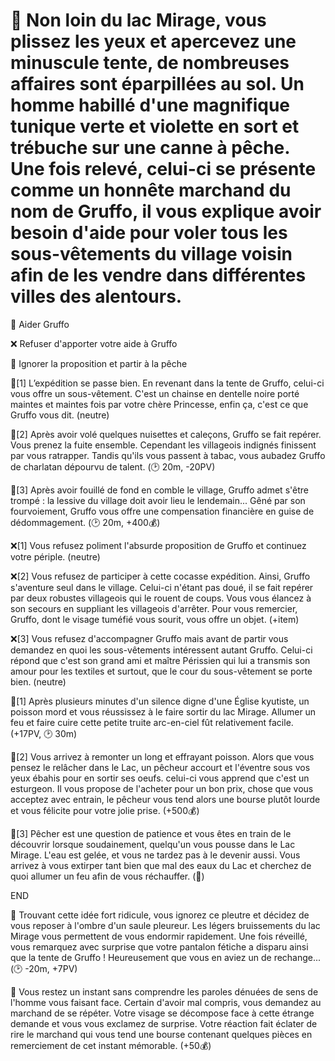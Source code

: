 # 👙 Non loin du lac Mirage, vous plissez les yeux et apercevez une minuscule tente, de nombreuses affaires sont éparpillées au sol. Un homme habillé d'une magnifique tunique verte et violette en sort et trébuche sur une canne à pêche. Une fois relevé, celui-ci se présente comme un honnête marchand du nom de Gruffo, il vous explique avoir besoin d'aide pour voler tous les sous-vêtements du village voisin afin de les vendre dans différentes villes des alentours.

🤝 Aider Gruffo 

❌ Refuser d'apporter votre aide à Gruffo

🎣 Ignorer la proposition et partir à la pêche


🤝[1]
L’expédition se passe bien. En revenant dans la tente de Gruffo, celui-ci vous offre un sous-vêtement. C'est un chainse en dentelle noire porté maintes et maintes fois par votre chère Princesse, enfin ça, c'est ce que Gruffo vous dit.
(neutre)

🤝[2] 
Après avoir volé quelques nuisettes et caleçons, Gruffo se fait repérer. Vous prenez la fuite ensemble. Cependant les villageois indignés finissent par vous ratrapper. Tandis qu'ils vous passent à tabac, vous aubadez Gruffo de charlatan dépourvu de talent.
(🕑 20m, -20PV)

🤝[3] 
Après avoir fouillé de fond en comble le village, Gruffo admet s'être trompé : la lessive du village doit avoir lieu le lendemain... Gêné par son fourvoiement, Gruffo vous offre une compensation financière en guise de dédommagement.
(🕑 20m, +400💰)

❌[1] 
Vous refusez poliment l'absurde proposition de Gruffo et continuez votre périple.
(neutre)

❌[2] 
Vous refusez de participer à cette cocasse expédition. Ainsi, Gruffo s'aventure seul dans le village. Celui-ci n'étant pas doué, il se fait repérer par deux robustes villageois qui le rouent de coups. Vous vous élancez à son secours en suppliant les villageois d'arrêter. Pour vous remercier, Gruffo, dont le visage tuméfié vous sourit, vous offre un objet.
(+item)

❌[3] 
Vous refusez d'accompagner Gruffo mais avant de partir vous demandez en quoi les sous-vêtements intéressent autant Gruffo. Celui-ci répond que c'est son grand ami et maître Périssien qui lui a transmis son amour pour les textiles et surtout, que le cour du sous-vêtement se porte bien.
(neutre)


🎣[1] Après plusieurs minutes d'un silence digne d'une Église kyutiste, un poisson mord et vous réussissez à le faire sortir du lac Mirage. Allumer un feu et faire cuire cette petite truite arc-en-ciel fût relativement facile. 
(+17PV, 🕑 30m) 

🎣[2] Vous arrivez à remonter un long et effrayant poisson. Alors que vous pensez le relâcher dans le Lac, un pêcheur accourt et l'éventre sous vos yeux ébahis pour en sortir ses oeufs. celui-ci vous apprend que c'est un esturgeon. Il vous propose de l'acheter pour un bon prix, chose que vous acceptez avec entrain, le pêcheur vous tend alors une bourse plutôt lourde et vous félicite pour votre jolie prise. 
(+500💰)

🎣[3] Pêcher est une question de patience et vous êtes en train de le découvrir lorsque soudainement, quelqu'un vous pousse dans le Lac Mirage. L'eau est gelée, et vous ne tardez pas à le devenir aussi. Vous arrivez à vous extirper tant bien que mal des eaux du Lac et cherchez de quoi allumer un feu afin de vous réchauffer. 
(🥶)

END

👖 Trouvant cette idée fort ridicule, vous ignorez ce pleutre et décidez de vous reposer à l'ombre d'un saule pleureur. Les légers bruissements du lac Mirage vous permettent de vous endormir rapidement. Une fois réveillé, vous remarquez avec surprise que votre pantalon fétiche a disparu ainsi que la tente de Gruffo ! Heureusement que vous en aviez un de rechange...
(🕑 -20m, +7PV)

🤯 Vous restez un instant sans comprendre les paroles dénuées de sens de l'homme vous faisant face. Certain d'avoir mal compris, vous demandez au marchand de se répéter. Votre visage se décompose face à cette étrange demande et vous vous exclamez de surprise. Votre réaction fait éclater de rire le marchand qui vous tend une bourse contenant quelques pièces en remerciement de cet instant mémorable. 
(+50💰)
